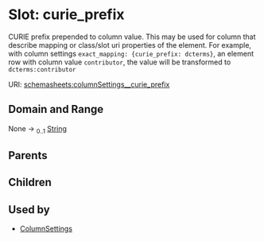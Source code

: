 
# Slot: curie_prefix


CURIE prefix prepended to column value. This may be used for column that describe mapping or class/slot uri properties of the element. For example, with column settings `exact_mapping: {curie_prefix: dcterms}`, an element row with column value `contributor`, the value will be transformed to `dcterms:contributor`

URI: [schemasheets:columnSettings__curie_prefix](https://w3id.org/linkml/configschema/columnSettings__curie_prefix)


## Domain and Range

None &#8594;  <sub>0..1</sub> [String](types/String.md)

## Parents


## Children


## Used by

 * [ColumnSettings](ColumnSettings.md)
